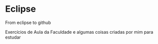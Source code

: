 # Eclipse
From eclipse to github

Exercícios de Aula da Faculdade e algumas coisas criadas por mim para estudar
